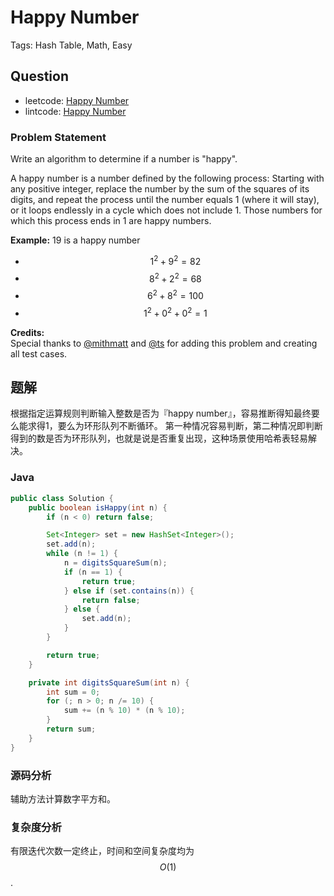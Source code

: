 # Happy Number

Tags: Hash Table, Math, Easy

## Question

* leetcode: [Happy Number](https://leetcode.com/problems/happy-number/)
* lintcode: [Happy Number](http://www.lintcode.com/en/problem/happy-number/)

### Problem Statement

Write an algorithm to determine if a number is "happy".

A happy number is a number defined by the following process: Starting with any positive integer, replace the number by the sum of the squares of its digits, and repeat the process until the number equals 1 \(where it will stay\), or it loops endlessly in a cycle which does not include 1. Those numbers for which this process ends in 1 are happy numbers.

**Example:**  19 is a happy number

* $$1^2 + 9^2 = 82$$
* $$8^2 + 2^2 = 68$$
* $$6^2 + 8^2 = 100$$
* $$1^2 + 0^2 + 0^2 = 1$$

**Credits:**  
Special thanks to [@mithmatt](https://leetcode.com/discuss/user/mithmatt) and [@ts](https://leetcode.com/discuss/user/ts) for adding this problem and creating all test cases.

## 题解

根据指定运算规则判断输入整数是否为『happy number』，容易推断得知最终要么能求得1，要么为环形队列不断循环。 第一种情况容易判断，第二种情况即判断得到的数是否为环形队列，也就是说是否重复出现，这种场景使用哈希表轻易解决。

### Java

```java
public class Solution {
    public boolean isHappy(int n) {
        if (n < 0) return false;

        Set<Integer> set = new HashSet<Integer>();
        set.add(n);
        while (n != 1) {
            n = digitsSquareSum(n);
            if (n == 1) {
                return true;
            } else if (set.contains(n)) {
                return false;
            } else {
                set.add(n);
            }
        }

        return true;
    }

    private int digitsSquareSum(int n) {
        int sum = 0;
        for (; n > 0; n /= 10) {
            sum += (n % 10) * (n % 10);
        }
        return sum;
    }
}
```

### 源码分析

辅助方法计算数字平方和。

### 复杂度分析

有限迭代次数一定终止，时间和空间复杂度均为 $$O(1)$$.

